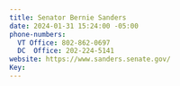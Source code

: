 ```yaml
---
title: Senator Bernie Sanders
date: 2024-01-31 15:24:00 -05:00
phone-numbers:
  VT Office: 802-862-0697
  DC  Office: 202-224-5141
website: https://www.sanders.senate.gov/
Key: 
---
```


